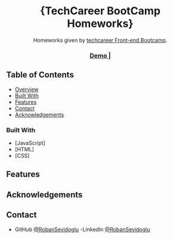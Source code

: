 <!-- Please update value in the {}  -->

<h1 align="center">{TechCareer BootCamp Homeworks}</h1>

<div align="center">
   Homeworks given by <a href="https://www.techcareer.net/" target="_blank">techcareer Front-end Bootcamp</a>.
</div>

<div align="center">
  <h3>
    <a href="https://robanseyidoglu.github.io/TechCareer-BootCamp-Homeworks/">
   Demo 
    </a>
    <span> | </span>
   
 
  </h3>
</div>

<!-- TABLE OF CONTENTS -->

## Table of Contents

- [Overview](#overview)
- [Built With](#built-with)
- [Features](#features)
- [Contact](#contact)
- [Acknowledgements](#acknowledgements)

<!-- OVERVIEW -->





### Built With

<!-- This section should list any major frameworks that you built your project using. Here are a few examples.-->
- [JavaScript]
- [HTML]
- [CSS]


## Features

## Acknowledgements

## Contact

- GitHub [@RobanSeyidoglu](https://github.com/RobanSeyidoglu)
-LinkedIn [@RobanSeyidoglu](https://www.linkedin.com/in/roban-seyidoglu/)
